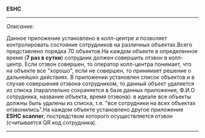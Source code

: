 __ESHC__
___
_Описание:_

Данное приложение установлено в колл-центре и позволяет контролировать состояние сотрудников на различных объектах.Всего представлено порядка 70 объектов.На каждом объекте в определенное время (__7 раз в сутки__) сотрудник должен совершить отзвон в колл-центр. Если отзвон совершен, то оператор колл-центра понимает, что на объекте все "хорошо", если не совершен, то принимает решение о дальнейших действиях. В приложении установлен список объектов и в случае совершения отзвона сотрудником, то данный объект удаляется из списка (параллельно сохраняется в базе данных приложения, Ф.И.О сотрудника, название объекта, время отзвона): в идеале все объекты должны быть удалены из списка, т.е. "все сотрудники на всех объектах отзвонились".На каждом объекте установлено другое приложение __ESHC scanner__, постредством которого осуществляется отзвон (считывается QR код сотрудника). 
___
